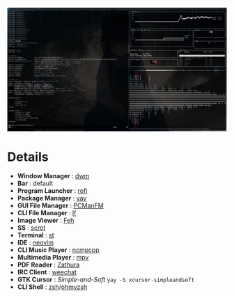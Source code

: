 ![Image](https://raw.githubusercontent.com/Neczju/dotfiles/master/ss/ss1.png)
# Details
* **Window Manager** : [dwm](https://github.com/Neczju/dwm)
* **Bar** : default
* **Program Launcher** : [rofi](https://github.com/davatorium/rofi)
* **Package Manager** : [yay](https://github.com/Jguer/yay)
* **GUI File Manager** : [PCManFM](https://wiki.lxde.org/en/PCManFM)
* **CLI File Manager** : [lf](https://github.com/gokcehan/lf)
* **Image Viewer** : [Feh](https://github.com/derf/feh)
* **SS** : [scrot](https://github.com/resurrecting-open-source-projects/scrot)
* **Terminal** : [st](https://github.com/LukeSmithxyz/st)
* **IDE** : [neovim](https://github.com/neovim/neovim)
* **CLI Music Player** : [ncmpcpp](https://github.com/arybczak/ncmpcpp)
* **Multimedia Player** : [mpv](https://mpv.io/)
* **PDF Reader** : [Zathura](https://pwmt.org/projects/zathura/)
* **IRC Client** : [weechat](https://weechat.org/)
* **GTK Cursor** : *Simple-and-Soft* `yay -S xcursor-simpleandsoft`
* **CLI Shell** : [zsh](http://zsh.sourceforge.net/)/[ohmyzsh](https://ohmyz.sh/)
